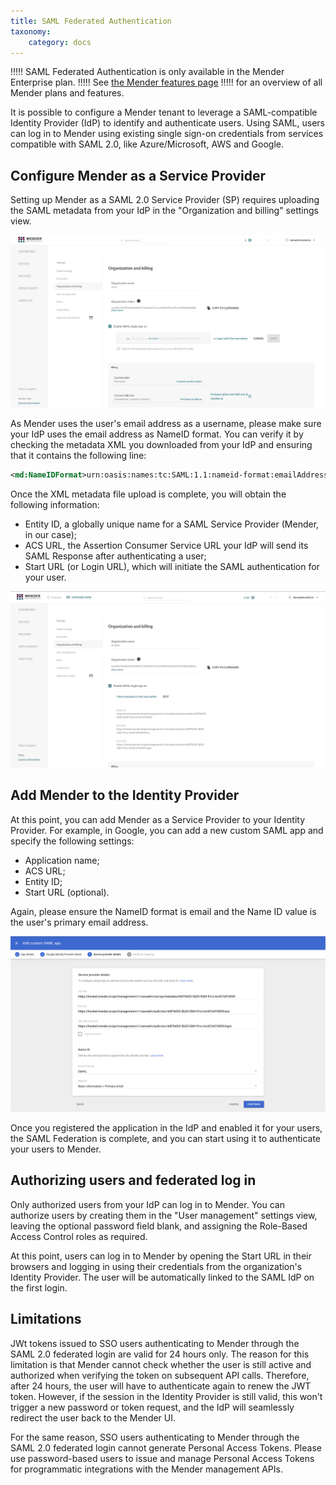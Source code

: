 ```yaml
---
title: SAML Federated Authentication
taxonomy:
    category: docs
---
```


!!!!! SAML Federated Authentication is only available in the Mender Enterprise plan.
!!!!! See [the Mender features page](https://mender.io/product/features?target=_blank)
!!!!! for an overview of all Mender plans and features.

It is possible to configure a Mender tenant to leverage a SAML-compatible Identity Provider (IdP) to identify and authenticate users. Using SAML, users can log in to Mender using existing single sign-on credentials from services compatible with SAML 2.0, like Azure/Microsoft, AWS and Google.

## Configure Mender as a Service Provider

Setting up Mender as a SAML 2.0 Service Provider (SP) requires uploading the SAML metadata from your IdP in the "Organization and billing" settings view.

![SAML configuration](saml_1.png)

As Mender uses the user's email address as a username, please make sure your IdP uses the email address as NameID format.
You can verify it by checking the metadata XML you downloaded from your IdP and ensuring that it contains the following line:

```xml
<md:NameIDFormat>urn:oasis:names:tc:SAML:1.1:nameid-format:emailAddress</md:NameIDFormat>
```

Once the XML metadata file upload is complete, you will obtain the following information:

* Entity ID, a globally unique name for a SAML Service Provider (Mender, in our case);
* ACS URL, the Assertion Consumer Service URL your IdP will send its SAML Response after authenticating a user;
* Start URL (or Login URL), which will initiate the SAML authentication for your user.

![SAML configuration](saml_2.png)

## Add Mender to the Identity Provider

At this point, you can add Mender as a Service Provider to your Identity Provider. For example, in Google, you can add a new custom SAML app and specify the following settings:

* Application name;
* ACS URL;
* Entity ID;
* Start URL (optional).

Again, please ensure the NameID format is email and the Name ID value is the user's primary email address.

![SAML configuration](saml_3.png)

Once you registered the application in the IdP and enabled it for your users, the SAML Federation is complete, and you can start using it to authenticate your users to Mender.

## Authorizing users and federated log in

Only authorized users from your IdP can log in to Mender. You can authorize users by creating them in the "User management" settings view, leaving the optional password field blank, and assigning the Role-Based Access Control roles as required.

At this point, users can log in to Mender by opening the Start URL in their browsers and logging in using their credentials from the organization's Identity Provider. The user will be automatically linked to the SAML IdP on the first login.

## Limitations

JWt tokens issued to SSO users authenticating to Mender through the SAML 2.0 federated login are valid for 24 hours only. The reason for this limitation is that Mender cannot check whether the user is still active and authorized when verifying the token on subsequent API calls. Therefore, after 24 hours, the user will have to authenticate again to renew the JWT token. However, if the session in the Identity Provider is still valid, this won't trigger a new password or token request, and the IdP will seamlessly redirect the user back to the Mender UI.

For the same reason, SSO users authenticating to Mender through the SAML 2.0 federated login cannot generate Personal Access Tokens. Please use password-based users to issue and manage Personal Access Tokens for programmatic integrations with the Mender management APIs.
